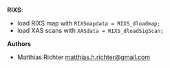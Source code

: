 
**RIXS**:

- load RIXS map with ``RIXSmapdata = RIXS_dloadmap;``
- load XAS scans with ``XASdata = RIXS_dloadSigScan;``

**Authors**
  - Matthias Richter matthias.h.richter@gmail.com
